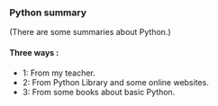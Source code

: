 ### Python summary
(There are some summaries about Python.)

#### Three ways :
- 1: From my teacher.
- 2: From Python Library and some online websites.
- 3: From some books about basic Python.

